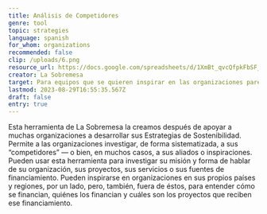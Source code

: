 ```yaml
---
title: Análisis de Competidores
genre: tool
topic: strategies
language: spanish
for_whom: organizations
recommended: false
clip: /uploads/6.png
resource_url: https://docs.google.com/spreadsheets/d/1XmBt_qvcQfpkFbSF_hGl6MGdu0dllnvM2zapbeQIYXc/edit#gid=589235514
creator: La Sobremesa
target: Para equipos que se quieren inspirar en las organizaciones parecidas a ellas.
lastmod: 2023-08-29T16:55:35.567Z
draft: false
entry: true
---
```

<!--StartFragment-->

Esta herramienta de La Sobremesa la creamos después de apoyar a muchas organizaciones a desarrollar sus Estrategias de Sostenibilidad. Permite a las organizaciones investigar, de forma sistematizada, a sus “competidores” — o bien, en muchos casos, a sus aliados o inspiraciones. Pueden usar esta herramienta para investigar su misión y forma de hablar de su organización, sus proyectos, sus servicios o sus fuentes de financiamiento. Pueden inspirarse en organizaciones en sus propios países y regiones, por un lado, pero, también, fuera de éstos, para entender cómo se financian, quiénes los financian y cuáles son los proyectos que reciben ese financiamiento.

<!--EndFragment-->